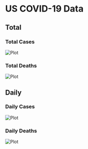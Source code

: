 # US COVID-19 Data

## Total

### Total Cases
![Plot](https://github.com/drebrb/covid-19-data/blob/master/plots/US_Total_COVID-19_Cases.png)

### Total Deaths
![Plot](https://github.com/drebrb/covid-19-data/blob/master/plots/US_Total_COVID-19_Deaths.png)


## Daily 

### Daily Cases
![Plot](https://github.com/drebrb/covid-19-data/blob/master/plots/US_Daily_COVID-19_Cases.png)

### Daily Deaths
![Plot](https://github.com/drebrb/covid-19-data/blob/master/plots/US_Daily_COVID-19_Deaths.png)
